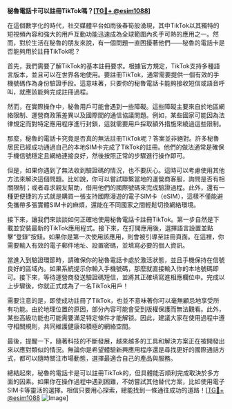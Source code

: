 **秘魯電話卡可以註冊TikTok嗎？[[TG💪+ @esim1088](https://t.me/s/esim1088)]**

在這個數字化的時代，社交媒體平台如雨後春筍般湧現，其中TikTok以其獨特的短視頻內容和強大的用戶互動功能迅速成為全球範圍內炙手可熱的應用之一。然而，對於生活在秘魯的朋友來說，有一個問題一直困擾著他們——秘魯的電話卡是否能夠用於註冊TikTok呢？

首先，我們需要了解TikTok的基本註冊要求。根據官方規定，TikTok支持多種語言版本，並且可以在世界各地使用。要註冊TikTok，通常需要提供一個有效的手機號碼作為身份驗證手段。這意味著，只要你的秘魯電話卡能夠接收短信或語音呼叫，就應該能夠完成註冊過程。

然而，在實際操作中，秘魯用戶可能會遇到一些障礙。這些障礙主要來自於地區網絡限制、運營商政策差異以及國際間的通信協議問題。例如，某些國家可能因為法律規定而對特定應用程序進行封鎖，這就需要用戶採取額外措施來繞過這些限制。

那麼，秘魯的電話卡究竟是否真的無法註冊TikTok呢？答案並非絕對。許多秘魯居民已經成功通過自己的本地SIM卡完成了TikTok的註冊。他們的做法通常是確保手機信號穩定且網絡連接良好，然後按照正常的步驟進行操作即可。

但是，如果你遇到了無法收到驗證碼的情況，也不要灰心。這時可以考慮使用其他方法來解決這個問題。比如說，你可以嘗試聯繫當地的運營商客服，詢問是否有相關限制；或者尋求親友幫助，借用他們的國際號碼來完成驗證過程。此外，還有一種更便捷的方式就是購買一張支持國際漫遊的電子SIM卡（eSIM），這樣不僅能避免攜帶多張實體SIM卡的麻煩，還能在不同國家之間輕鬆切換網絡環境。

接下來，讓我們來談談如何正確地使用秘魯電話卡註冊TikTok。第一步自然是下載並安裝最新的TikTok應用程式。接下來，在打開應用後，選擇語言設置並點擊“登錄”按鈕。如果你是第一次使用該應用，則會被引導至註冊頁面。在這裡，你需要輸入有效的電子郵件地址、設置密碼，並填寫必要的個人資訊。

當進入到驗證環節時，請確保你的秘魯電話卡處於激活狀態，並且手機保持在信號良好的區域內。如果系統提示你輸入手機號碼，那麼就直接輸入你的本地號碼即可。接下來，等待運營商發送驗證碼短信，並將其正確填寫進相應欄位中。完成以上步驟後，你就正式成為了一名TikTok用戶！

需要注意的是，即使成功註冊了TikTok，也並不意味著你可以毫無顧忌地享受所有功能。由於地理位置的原因，部分內容可能會受到版權保護而無法觀看。此外，某些高級功能也可能需要滿足特定條件才能解锁。因此，建議大家在使用過程中遵守相關規則，共同維護健康和積極的網絡空間。

最後，提醒一下，隨著科技的不斷發展，越來越多的工具和解決方案正在被開發出來以應對類似的情況。無論你是希望體驗新興應用程序還是尋找更好的國際通話方式，都可以隨時關注市場動態，選擇最適合自己的產品與服務。

總結起來，秘魯的電話卡是可以註冊TikTok的，但具體能否順利完成取決於多方面的因素。如果你在操作過程中遇到困難，不妨嘗試其他替代方案，比如使用電子SIM卡等靈活的選擇。相信只要用心探索，總能找到一條通往成功的道路！[[TG💪+ @esim1088](https://t.me/s/esim1088) ![Image](https://i.postimg.cc/4NQfJmqS/Snipaste-2025-05-13-00-14-12.png)]